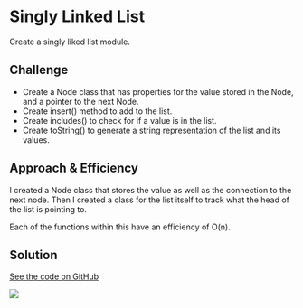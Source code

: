# Singly Linked List

Create a singly liked list module.

## Challenge

- Create a Node class that has properties for the value stored in the Node, and a pointer to the next Node.
- Create insert() method to add to the list.
- Create includes() to check for if a value is in the list.
- Create toString() to generate a string representation of the list and its values.

## Approach & Efficiency
I created a Node class that stores the value as well as the connection to the next node. Then I created a class for the list itself to track what the head of the list is pointing to.

Each of the functions within this have an efficiency of O(n).

## Solution

[See the code on GitHub]()

![](../../assets/03-arrayBinarySearch.jpg)

